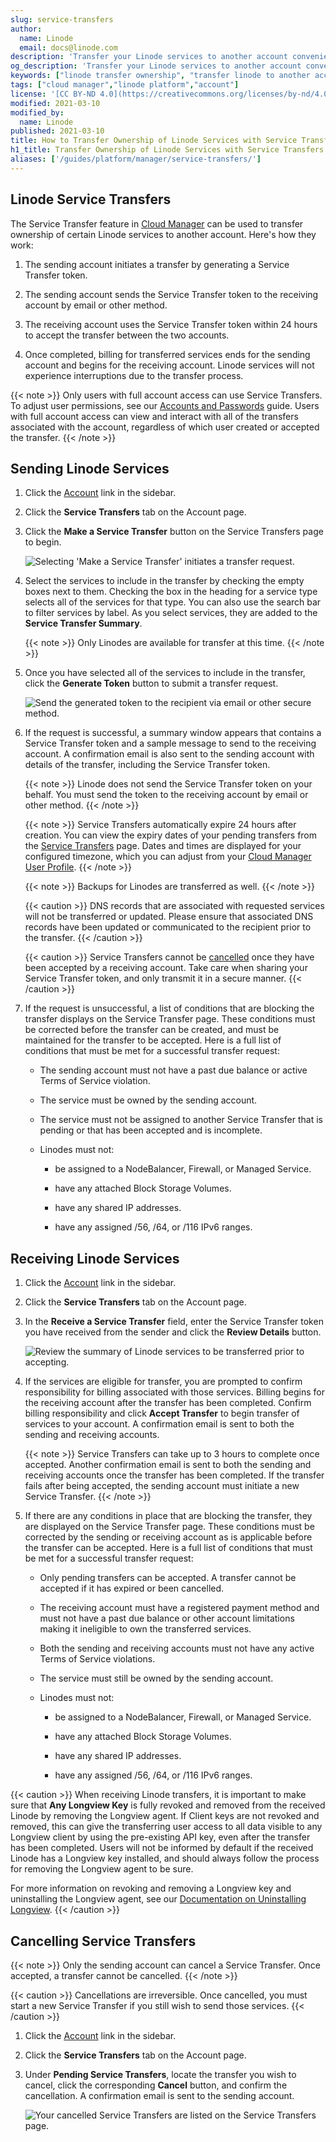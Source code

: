 ```yaml
---
slug: service-transfers
author:
  name: Linode
  email: docs@linode.com
description: 'Transfer your Linode services to another account conveniently with Service Transfers.'
og_description: 'Transfer your Linode services to another account conveniently with Service Transfers.'
keywords: ["linode transfer ownership", "transfer linode to another account", "linode can i transfer"]
tags: ["cloud manager","linode platform","account"]
license: '[CC BY-ND 4.0](https://creativecommons.org/licenses/by-nd/4.0)'
modified: 2021-03-10
modified_by:
  name: Linode
published: 2021-03-10
title: How to Transfer Ownership of Linode Services with Service Transfers
h1_title: Transfer Ownership of Linode Services with Service Transfers
aliases: ['/guides/platform/manager/service-transfers/']
---
```


## Linode Service Transfers

The Service Transfer feature in [Cloud Manager](https://cloud.linode.com) can be used to transfer ownership of certain Linode services to another account. Here's how they work:

1. The sending account initiates a transfer by generating a Service Transfer token.

1. The sending account sends the Service Transfer token to the receiving account by email or other method.

1. The receiving account uses the Service Transfer token within 24 hours to accept the transfer between the two accounts.

1. Once completed, billing for transferred services ends for the sending account and begins for the receiving account. Linode services will not experience interruptions due to the transfer process.

{{< note >}}
Only users with full account access can use Service Transfers. To adjust user permissions, see our [Accounts and Passwords](/docs/guides/accounts-and-passwords/#setting-user-permissions) guide. Users with full account access can view and interact with all of the transfers associated with the account, regardless of which user created or accepted the transfer.
{{< /note >}}

## Sending Linode Services

1. Click the [Account](https://cloud.linode.com/account) link in the sidebar.

1. Click the **Service Transfers** tab on the Account page.

1. Click the **Make a Service Transfer** button on the Service Transfers page to begin.

    ![Selecting 'Make a Service Transfer' initiates a transfer request.](make-transfer-start.png "Selecting 'Make a Service Transfer' initiates a transfer request.")

1. Select the services to include in the transfer by checking the empty boxes next to them. Checking the box in the heading for a service type selects all of the services for that type. You can also use the search bar to filter services by label. As you select services, they are added to the **Service Transfer Summary**.

    {{< note >}}
Only Linodes are available for transfer at this time.
{{< /note >}}

1. Once you have selected all of the services to include in the transfer, click the **Generate Token** button to submit a transfer request.

    ![Send the generated token to the recipient via email or other secure method.](make-transfer-token.png "Send the generated token to the recipient via email or other secure method.")

1. If the request is successful, a summary window appears that contains a Service Transfer token and a sample message to send to the receiving account. A confirmation email is also sent to the sending account with details of the transfer, including the Service Transfer token.

    {{< note >}}
Linode does not send the Service Transfer token on your behalf. You must send the token to the receiving account by email or other method.
{{< /note >}}

    {{< note >}}
Service Transfers automatically expire 24 hours after creation. You can view the expiry dates of your pending transfers from the [Service Transfers](https://cloud.linode.com/account/service-transfers) page. Dates and times are displayed for your configured timezone, which you can adjust from your [Cloud Manager User Profile](https://cloud.linode.com/profile/display).
{{< /note >}}

    {{< note >}}
Backups for Linodes are transferred as well.
{{< /note >}}

    {{< caution >}}
DNS records that are associated with requested services will not be transferred or updated. Please ensure that associated DNS records have been updated or communicated to the recipient prior to the transfer.
{{< /caution >}}

    {{< caution >}}
Service Transfers cannot be [cancelled](#cancelling-service-transfers) once they have been accepted by a receiving account. Take care when sharing your Service Transfer token, and only transmit it in a secure manner.
{{< /caution >}}

1. If the request is unsuccessful, a list of conditions that are blocking the transfer displays on the Service Transfer page. These conditions must be corrected before the transfer can be created, and must be maintained for the transfer to be accepted. Here is a full list of conditions that must be met for a successful transfer request:

    - The sending account must not have a past due balance or active Terms of Service violation.

    - The service must be owned by the sending account.

    - The service must not be assigned to another Service Transfer that is pending or that has been accepted and is
    incomplete.

    - Linodes must not:

        - be assigned to a NodeBalancer, Firewall, or Managed Service.

        - have any attached Block Storage Volumes.

        - have any shared IP addresses.

        - have any assigned /56, /64, or /116 IPv6 ranges.

## Receiving Linode Services

1. Click the [Account](https://cloud.linode.com/account) link in the sidebar.

1. Click the **Service Transfers** tab on the Account page.

1. In the **Receive a Service Transfer** field, enter the Service Transfer token you have received from the sender and click the **Review Details** button.

    ![Review the summary of Linode services to be transferred prior to accepting.](receive-transfer.png "Review the summary of Linode services to be transferred prior to accepting.")

1. If the services are eligible for transfer, you are prompted to confirm responsibility for billing associated with those services. Billing begins for the receiving account after the transfer has been completed. Confirm billing responsibility and click **Accept Transfer** to begin transfer of services to your account. A confirmation email is sent to both the sending and receiving accounts.

    {{< note >}}
Service Transfers can take up to 3 hours to complete once accepted. Another confirmation email is sent to both the sending and receiving accounts once the transfer has been completed. If the transfer fails after being accepted, the sending account must initiate a new Service Transfer.
{{< /note >}}

1. If there are any conditions in place that are blocking the transfer, they are displayed on the Service Transfer page. These conditions must be corrected by the sending or receiving account as is applicable before the transfer can be accepted. Here is a full list of conditions that must be met for a successful transfer request:

    - Only pending transfers can be accepted. A transfer cannot be accepted if it has expired or been cancelled.

    - The receiving account must have a registered payment method and must not have a past due balance or other account limitations making it ineligible to own the transferred services.

    - Both the sending and receiving accounts must not have any active Terms of Service violations.

    - The service must still be owned by the sending account.

    - Linodes must not:

        - be assigned to a NodeBalancer, Firewall, or Managed Service.

        - have any attached Block Storage Volumes.

        - have any shared IP addresses.

        - have any assigned /56, /64, or /116 IPv6 ranges.

{{< caution >}}
When receiving Linode transfers, it is important to make sure that **Any Longview Key** is fully revoked and removed from the received Linode by removing the Longview agent. If Client keys are not revoked and removed, this can give the transferring user access to all data visible to any Longview client by using the pre-existing API key, even after the transfer has been completed. Users will not be informed by default if the received Linode has a Longview key installed, and should always follow the process for removing the Longview agent to be sure.

For more information on revoking and removing a Longview key and uninstalling the Longview agent, see our [Documentation on Uninstalling Longview](/docs/guides/what-is-longview/#uninstall-the-longview-client).
{{< /caution >}}

## Cancelling Service Transfers

{{< note >}}
Only the sending account can cancel a Service Transfer. Once accepted, a transfer cannot be cancelled.
{{< /note >}}

{{< caution >}}
Cancellations are irreversible. Once cancelled, you must start a new Service Transfer if you still wish to send those services.
{{< /caution >}}

1. Click the [Account](https://cloud.linode.com/account) link in the sidebar.

1. Click the **Service Transfers** tab on the Account page.

1. Under **Pending Service Transfers**, locate the transfer you wish to cancel, click the corresponding **Cancel** button, and confirm the cancellation. A confirmation email is sent to the sending account.

    ![Your cancelled Service Transfers are listed on the Service Transfers page.](cancel-transfer.png "Your cancelled Service Transfers are listed on the Service Transfers page.")
